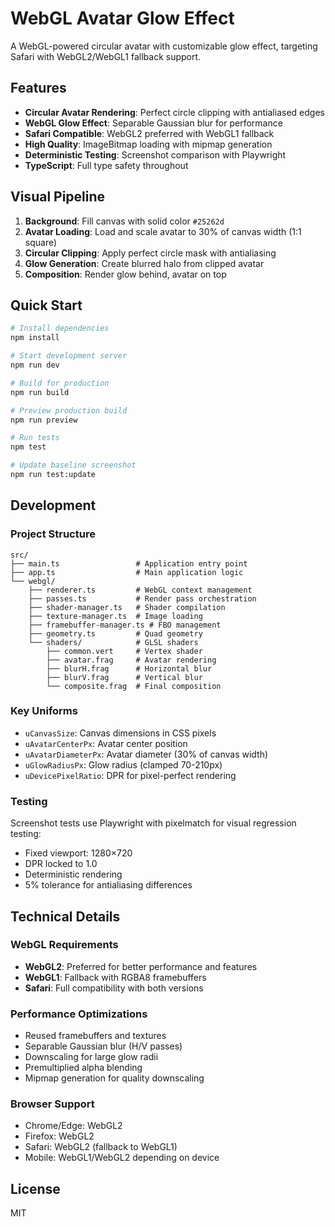 # WebGL Avatar Glow Effect

A WebGL-powered circular avatar with customizable glow effect, targeting Safari with WebGL2/WebGL1 fallback support.

## Features

- **Circular Avatar Rendering**: Perfect circle clipping with antialiased edges
- **WebGL Glow Effect**: Separable Gaussian blur for performance
- **Safari Compatible**: WebGL2 preferred with WebGL1 fallback
- **High Quality**: ImageBitmap loading with mipmap generation
- **Deterministic Testing**: Screenshot comparison with Playwright
- **TypeScript**: Full type safety throughout

## Visual Pipeline

1. **Background**: Fill canvas with solid color `#25262d`
2. **Avatar Loading**: Load and scale avatar to 30% of canvas width (1:1 square)
3. **Circular Clipping**: Apply perfect circle mask with antialiasing
4. **Glow Generation**: Create blurred halo from clipped avatar
5. **Composition**: Render glow behind, avatar on top

## Quick Start

```bash
# Install dependencies
npm install

# Start development server
npm run dev

# Build for production
npm run build

# Preview production build
npm run preview

# Run tests
npm test

# Update baseline screenshot
npm run test:update
```

## Development

### Project Structure

```
src/
├── main.ts                 # Application entry point
├── app.ts                  # Main application logic
└── webgl/
    ├── renderer.ts         # WebGL context management
    ├── passes.ts           # Render pass orchestration
    ├── shader-manager.ts   # Shader compilation
    ├── texture-manager.ts  # Image loading
    ├── framebuffer-manager.ts # FBO management
    ├── geometry.ts         # Quad geometry
    └── shaders/            # GLSL shaders
        ├── common.vert     # Vertex shader
        ├── avatar.frag     # Avatar rendering
        ├── blurH.frag      # Horizontal blur
        ├── blurV.frag      # Vertical blur
        └── composite.frag  # Final composition
```

### Key Uniforms

- `uCanvasSize`: Canvas dimensions in CSS pixels
- `uAvatarCenterPx`: Avatar center position
- `uAvatarDiameterPx`: Avatar diameter (30% of canvas width)
- `uGlowRadiusPx`: Glow radius (clamped 70-210px)
- `uDevicePixelRatio`: DPR for pixel-perfect rendering

### Testing

Screenshot tests use Playwright with pixelmatch for visual regression testing:

- Fixed viewport: 1280×720
- DPR locked to 1.0
- Deterministic rendering
- 5% tolerance for antialiasing differences

## Technical Details

### WebGL Requirements

- **WebGL2**: Preferred for better performance and features
- **WebGL1**: Fallback with RGBA8 framebuffers
- **Safari**: Full compatibility with both versions

### Performance Optimizations

- Reused framebuffers and textures
- Separable Gaussian blur (H/V passes)
- Downscaling for large glow radii
- Premultiplied alpha blending
- Mipmap generation for quality downscaling

### Browser Support

- Chrome/Edge: WebGL2
- Firefox: WebGL2
- Safari: WebGL2 (fallback to WebGL1)
- Mobile: WebGL1/WebGL2 depending on device

## License

MIT